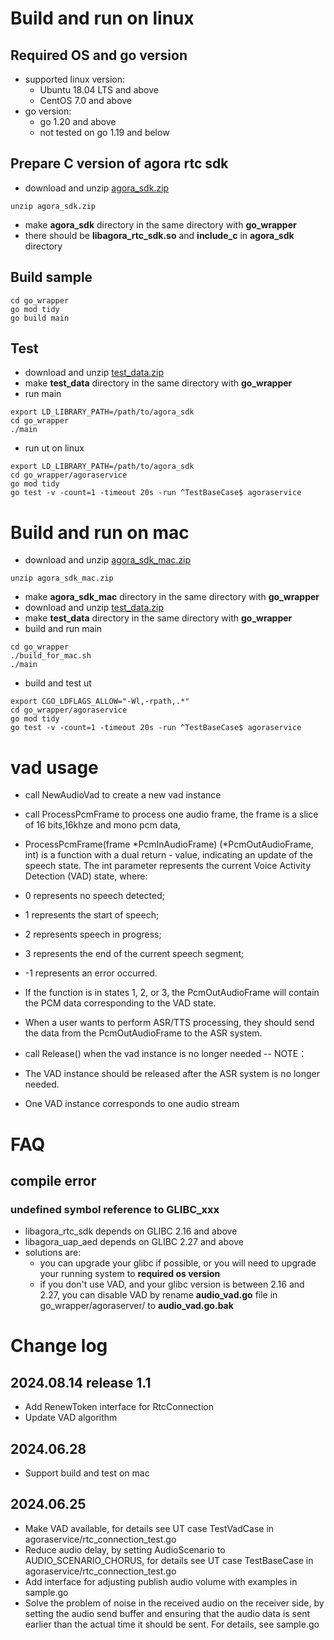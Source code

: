 # Build and run on linux
## Required OS and go version
- supported linux version: 
  - Ubuntu 18.04 LTS and above
  - CentOS 7.0 and above
- go version:
  - go 1.20 and above
  - not tested on go 1.19 and below

## Prepare C version of agora rtc sdk
- download and unzip [agora_sdk.zip](https://download.agora.io/sdk/release/agora_rtc_sdk_linux_20240814_320567.zip)
```
unzip agora_sdk.zip
```
- make **agora_sdk** directory in the same directory with **go_wrapper**
- there should be **libagora_rtc_sdk.so** and **include_c** in **agora_sdk** directory

## Build sample
```
cd go_wrapper
go mod tidy
go build main
```

## Test
- download and unzip [test_data.zip](https://share.weiyun.com/d3BuJNkZ)
- make **test_data** directory in the same directory with **go_wrapper**
- run main
```
export LD_LIBRARY_PATH=/path/to/agora_sdk
cd go_wrapper
./main
```
- run ut on linux
```
export LD_LIBRARY_PATH=/path/to/agora_sdk
cd go_wrapper/agoraservice
go mod tidy
go test -v -count=1 -timeout 20s -run ^TestBaseCase$ agoraservice
```

# Build and run on mac
- download and unzip [agora_sdk_mac.zip](https://download.agora.io/sdk/release/agora_rtc_sdk_mac_20240814_320567.zip)
```
unzip agora_sdk_mac.zip
```
- make **agora_sdk_mac** directory in the same directory with **go_wrapper**
- download and unzip [test_data.zip](https://share.weiyun.com/d3BuJNkZ)
- make **test_data** directory in the same directory with **go_wrapper**
- build and run main
```
cd go_wrapper
./build_for_mac.sh
./main
```
- build and test ut
```
export CGO_LDFLAGS_ALLOW="-Wl,-rpath,.*"
cd go_wrapper/agoraservice
go mod tidy
go test -v -count=1 -timeout 20s -run ^TestBaseCase$ agoraservice
```

# vad usage
- call NewAudioVad to create a new vad instance
- call ProcessPcmFrame to process one audio frame, the frame is a slice of 16 bits,16khze and mono pcm
data,
- ProcessPcmFrame(frame *PcmInAudioFrame) (*PcmOutAudioFrame, int) is a function with a dual return - value, indicating an update of the speech state. The int parameter represents the current Voice Activity Detection (VAD) state, where:

- 0 represents no speech detected;
- 1 represents the start of speech;
- 2 represents speech in progress;
- 3 represents the end of the current speech segment;
- -1 represents an error occurred.
- If the function is in states 1, 2, or 3, the PcmOutAudioFrame will contain the PCM data corresponding to the VAD state.

- When a user wants to perform ASR/TTS processing, they should send the data from the PcmOutAudioFrame to the ASR system.
- call Release() when the vad instance is no longer needed
-- NOTE： 
- The VAD instance should be released after the ASR system is no longer needed.
- One VAD instance corresponds to one audio stream

# FAQ
## compile error
### undefined symbol reference to GLIBC_xxx
- libagora_rtc_sdk depends on GLIBC 2.16 and above
- libagora_uap_aed depends on GLIBC 2.27 and above
- solutions are:
  - you can upgrade your glibc if possible, or you will need to upgrade your running system to **required os version**
  - if you don't use VAD, and your glibc version is between 2.16 and 2.27, you can disable VAD by rename **audio_vad.go** file in go_wrapper/agoraserver/ to **audio_vad.go.bak**

# Change log
## 2024.08.14 release 1.1
- Add RenewToken interface for RtcConnection
- Update VAD algorithm
## 2024.06.28
- Support build and test on mac
## 2024.06.25
- Make VAD available, for details see UT case TestVadCase in agoraservice/rtc_connection_test.go
- Reduce audio delay, by setting AudioScenario to AUDIO_SCENARIO_CHORUS, for details see UT case TestBaseCase in agoraservice/rtc_connection_test.go
- Add interface for adjusting publish audio volume with examples in sample.go
- Solve the problem of noise in the received audio on the receiver side, by setting the audio send buffer and ensuring that the audio data is sent earlier than the actual time it should be sent. For details, see sample.go
